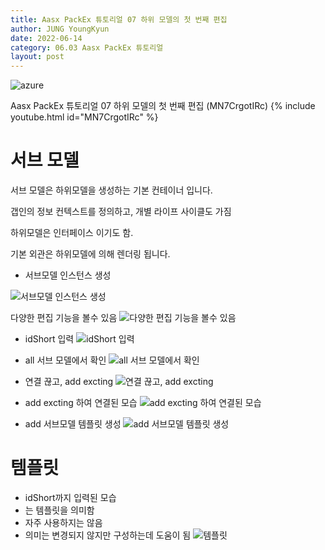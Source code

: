 ```yaml
---
title: Aasx PackEx 튜토리얼 07 하위 모델의 첫 번째 편집
author: JUNG YoungKyun
date: 2022-06-14
category: 06.03 Aasx PackEx 튜토리얼
layout: post
---
```


![azure](https://img.shields.io/badge/Aasx_PackEx_튜토리얼-07_하위_모델의_첫_번째_편집-red.svg)

Aasx PackEx 튜토리얼 07 하위 모델의 첫 번째 편집 (MN7CrgotIRc)
{% include youtube.html id="MN7CrgotIRc" %}

# 서브 모델

서브 모델은 하위모델을 생성하는 기본 컨테이너 입니다.

갭인의 정보 컨텍스트를 정의하고, 개별 라이프 사이클도 가짐

하위모델은 인터페이스 이기도 함.

기본 외관은 하위모델에 의해 렌더링 됩니다.

- 서브모델 인스턴스 생성

![서브모델 인스턴스 생성](../images/06.03_Aasx_PackEx_튜토리얼/07_하위_모델의_첫_번째_편집/20220614103632.png)

다양한 편집 기능을 볼수 있음
![다양한 편집 기능을 볼수 있음](../images/06.03_Aasx_PackEx_튜토리얼/07_하위_모델의_첫_번째_편집/20220614103645.png)

- idShort 입력
![idShort 입력](../images/06.03_Aasx_PackEx_튜토리얼/07_하위_모델의_첫_번째_편집/20220614103658.png)

- all 서브 모델에서 확인
![all 서브 모델에서 확인](../images/06.03_Aasx_PackEx_튜토리얼/07_하위_모델의_첫_번째_편집/20220614103741.png)

- 연결 끊고, add excting
![연결 끊고, add excting](../images/06.03_Aasx_PackEx_튜토리얼/07_하위_모델의_첫_번째_편집/20220614103800.png)

- add excting 하여 연결된 모습
![add excting 하여 연결된 모습](../images/06.03_Aasx_PackEx_튜토리얼/07_하위_모델의_첫_번째_편집/20220614103836.png)

- add 서브모델 템플릿 생성
![add 서브모델 템플릿 생성](../images/06.03_Aasx_PackEx_튜토리얼/07_하위_모델의_첫_번째_편집/20220614103857.png)

# 템플릿

- idShort까지 입력된 모습
- <t> 는 템플릿을 의미함
- 자주 사용하지는 않음
- 의미는 변경되지 않지만 구성하는데 도움이 됨
![템플릿](../images/06.03_Aasx_PackEx_튜토리얼/07_하위_모델의_첫_번째_편집/20220614104327.png)